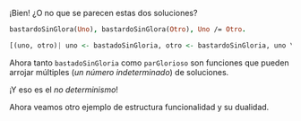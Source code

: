¡Bien! ¿O no que se parecen estas dos soluciones? 

```prolog
bastardoSinGlora(Uno), bastardoSinGlora(Otro), Uno /= Otro.
```

```haskell
[(uno, otro)| uno <- bastadoSinGloria, otro <- bastardoSinGloria, uno \= otro]
```


Ahora tanto `bastadoSinGloria` como `parGlorioso` son funciones que pueden arrojar múltiples (_un número indeterminado_) de soluciones.  



¡Y eso es el _no determinismo_! 

Ahora veamos otro ejemplo de estructura funcionalidad y su dualidad. 